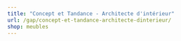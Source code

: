 ```yaml
---
title: "Concept et Tandance - Architecte d'intérieur"
url: /gap/concept-et-tandance-architecte-dinterieur/
shop: meubles
---
```

